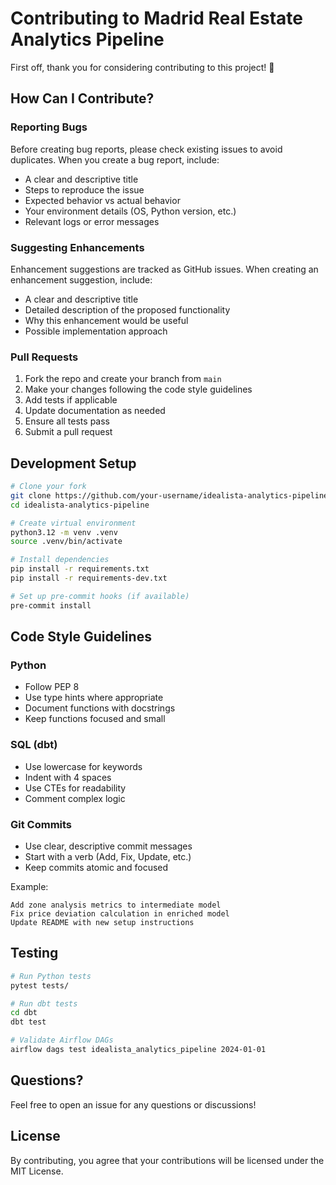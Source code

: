 # Contributing to Madrid Real Estate Analytics Pipeline

First off, thank you for considering contributing to this project! 🎉

## How Can I Contribute?

### Reporting Bugs

Before creating bug reports, please check existing issues to avoid duplicates. When you create a bug report, include:

- A clear and descriptive title
- Steps to reproduce the issue
- Expected behavior vs actual behavior
- Your environment details (OS, Python version, etc.)
- Relevant logs or error messages

### Suggesting Enhancements

Enhancement suggestions are tracked as GitHub issues. When creating an enhancement suggestion, include:

- A clear and descriptive title
- Detailed description of the proposed functionality
- Why this enhancement would be useful
- Possible implementation approach

### Pull Requests

1. Fork the repo and create your branch from `main`
2. Make your changes following the code style guidelines
3. Add tests if applicable
4. Update documentation as needed
5. Ensure all tests pass
6. Submit a pull request

## Development Setup

```bash
# Clone your fork
git clone https://github.com/your-username/idealista-analytics-pipeline.git
cd idealista-analytics-pipeline

# Create virtual environment
python3.12 -m venv .venv
source .venv/bin/activate

# Install dependencies
pip install -r requirements.txt
pip install -r requirements-dev.txt

# Set up pre-commit hooks (if available)
pre-commit install
```

## Code Style Guidelines

### Python
- Follow PEP 8
- Use type hints where appropriate
- Document functions with docstrings
- Keep functions focused and small

### SQL (dbt)
- Use lowercase for keywords
- Indent with 4 spaces
- Use CTEs for readability
- Comment complex logic

### Git Commits
- Use clear, descriptive commit messages
- Start with a verb (Add, Fix, Update, etc.)
- Keep commits atomic and focused

Example:
```
Add zone analysis metrics to intermediate model
Fix price deviation calculation in enriched model
Update README with new setup instructions
```

## Testing

```bash
# Run Python tests
pytest tests/

# Run dbt tests
cd dbt
dbt test

# Validate Airflow DAGs
airflow dags test idealista_analytics_pipeline 2024-01-01
```

## Questions?

Feel free to open an issue for any questions or discussions!

## License

By contributing, you agree that your contributions will be licensed under the MIT License.
